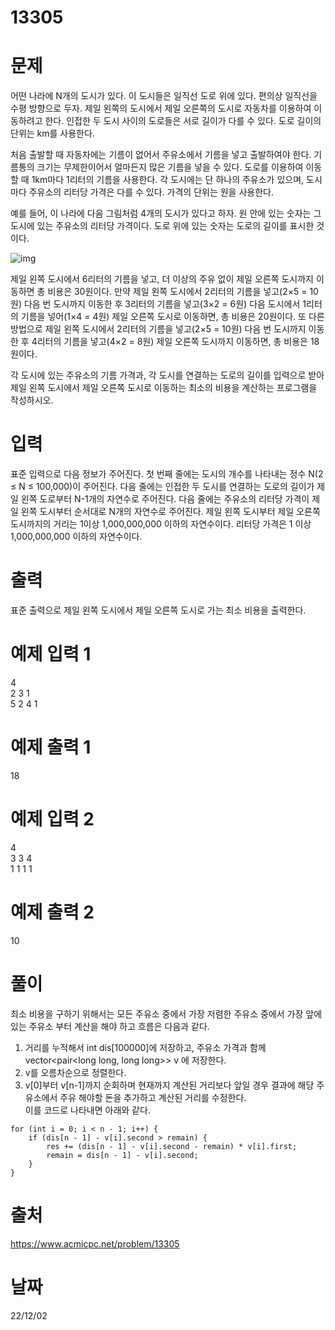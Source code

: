 # 13305

# 문제
어떤 나라에 N개의 도시가 있다. 이 도시들은 일직선 도로 위에 있다. 편의상 일직선을 수평 방향으로 두자. 제일 왼쪽의 도시에서 제일 오른쪽의 도시로 자동차를 이용하여 이동하려고 한다. 인접한 두 도시 사이의 도로들은 서로 길이가 다를 수 있다. 도로 길이의 단위는 km를 사용한다.

처음 출발할 때 자동차에는 기름이 없어서 주유소에서 기름을 넣고 출발하여야 한다. 기름통의 크기는 무제한이어서 얼마든지 많은 기름을 넣을 수 있다. 도로를 이용하여 이동할 때 1km마다 1리터의 기름을 사용한다. 각 도시에는 단 하나의 주유소가 있으며, 도시 마다 주유소의 리터당 가격은 다를 수 있다. 가격의 단위는 원을 사용한다.

예를 들어, 이 나라에 다음 그림처럼 4개의 도시가 있다고 하자. 원 안에 있는 숫자는 그 도시에 있는 주유소의 리터당 가격이다. 도로 위에 있는 숫자는 도로의 길이를 표시한 것이다. 

![img](https://onlinejudgeimages.s3-ap-northeast-1.amazonaws.com/problem/13305/1.png)

제일 왼쪽 도시에서 6리터의 기름을 넣고, 더 이상의 주유 없이 제일 오른쪽 도시까지 이동하면 총 비용은 30원이다. 만약 제일 왼쪽 도시에서 2리터의 기름을 넣고(2×5 = 10원) 다음 번 도시까지 이동한 후 3리터의 기름을 넣고(3×2 = 6원) 다음 도시에서 1리터의 기름을 넣어(1×4 = 4원) 제일 오른쪽 도시로 이동하면, 총 비용은 20원이다. 또 다른 방법으로 제일 왼쪽 도시에서 2리터의 기름을 넣고(2×5 = 10원) 다음 번 도시까지 이동한 후 4리터의 기름을 넣고(4×2 = 8원) 제일 오른쪽 도시까지 이동하면, 총 비용은 18원이다.

각 도시에 있는 주유소의 기름 가격과, 각 도시를 연결하는 도로의 길이를 입력으로 받아 제일 왼쪽 도시에서 제일 오른쪽 도시로 이동하는 최소의 비용을 계산하는 프로그램을 작성하시오.

# 입력
표준 입력으로 다음 정보가 주어진다. 첫 번째 줄에는 도시의 개수를 나타내는 정수 N(2 ≤ N ≤ 100,000)이 주어진다. 다음 줄에는 인접한 두 도시를 연결하는 도로의 길이가 제일 왼쪽 도로부터 N-1개의 자연수로 주어진다. 다음 줄에는 주유소의 리터당 가격이 제일 왼쪽 도시부터 순서대로 N개의 자연수로 주어진다. 제일 왼쪽 도시부터 제일 오른쪽 도시까지의 거리는 1이상 1,000,000,000 이하의 자연수이다. 리터당 가격은 1 이상 1,000,000,000 이하의 자연수이다. 

# 출력
표준 출력으로 제일 왼쪽 도시에서 제일 오른쪽 도시로 가는 최소 비용을 출력한다. 


# 예제 입력 1 
4  
2 3 1  
5 2 4 1  

# 예제 출력 1 
18

# 예제 입력 2 
4  
3 3 4  
1 1 1 1  

# 예제 출력 2 
10

# 풀이
최소 비용을 구하기 위해서는 모든 주유소 중에서 가장 저렴한 주유소 중에서 가장 앞에있는 주유소 부터 계산을 해야 하고 흐름은 다음과 같다.   
1. 거리를 누적해서 int dis[100000]에 저장하고, 주유소 가격과 함께 vector<pair<long long, long long>> v 에 저장한다.
2. v를 오름차순으로 정렬한다.
3. v[0]부터 v[n-1]까지 순회하며 현재까지 계산된 거리보다 앞일 경우 결과에 해당 주유소에서 주유 해야할 돈을 추가하고 계산된 거리를 수정한다.  
이를 코드로 나타내면 아래와 같다.  
```
for (int i = 0; i < n - 1; i++) {
    if (dis[n - 1] - v[i].second > remain) {
        res += (dis[n - 1] - v[i].second - remain) * v[i].first;
        remain = dis[n - 1] - v[i].second;
    }
}
```

# 출처 
https://www.acmicpc.net/problem/13305

# 날짜
22/12/02